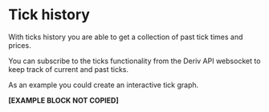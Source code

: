 # Tick history

With ticks history you are able to get a collection of past tick times and prices.

You can subscribe to the ticks functionality from the Deriv API websocket to keep track of current and past ticks.

As an example you could create an interactive tick graph.

**[EXAMPLE BLOCK NOT COPIED]**
